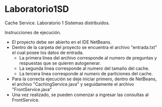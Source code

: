 # Laboratorio1SD
Cache Service. Laboratorio 1 Sistemas distribuidos.

Instrucciones de ejecución.

- El proyecto debe ser abierto en el IDE NetBeans.
- Dentro de la carpeta del proyecto se encuentra el archivo "entrada.txt" el cual posee los datos de entrada.
  - La primera linea del archivo corresponde al numero de preguntas y respuestas que se quieren autogenerar.
  - La segunda linea corresponde al numero del tamaño del cache.
  - La tercera linea corresponde al numero de particiones del cache.
- Para la correcta ejecución se deje iniciar primero, dentro de NetBeans, el archivo "CachingService.java" y seguidamente el archivo "FrontService.java"
- Una vez realizado, se pueden comenzar a ingresar las consultas al FrontService.
